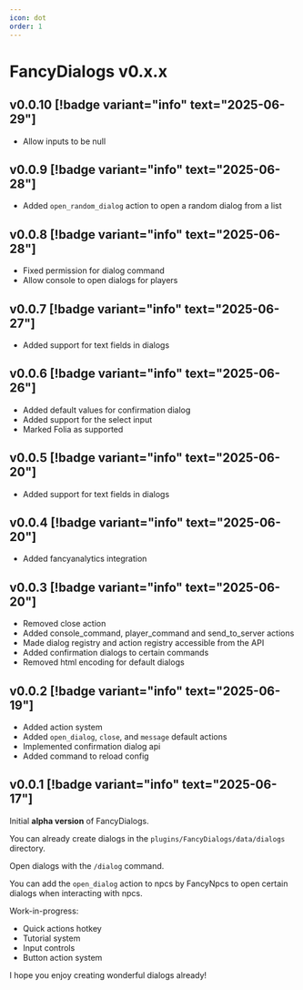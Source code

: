 ```yaml
---
icon: dot
order: 1
---
```


# FancyDialogs v0.x.x

## v0.0.10 [!badge variant="info" text="2025-06-29"]

- Allow inputs to be null

## v0.0.9 [!badge variant="info" text="2025-06-28"]

- Added `open_random_dialog` action to open a random dialog from a list

## v0.0.8 [!badge variant="info" text="2025-06-28"]

- Fixed permission for dialog command
- Allow console to open dialogs for players


## v0.0.7 [!badge variant="info" text="2025-06-27"]

- Added support for text fields in dialogs

## v0.0.6 [!badge variant="info" text="2025-06-26"]

- Added default values for confirmation dialog
- Added support for the select input
- Marked Folia as supported

## v0.0.5 [!badge variant="info" text="2025-06-20"]

- Added support for text fields in dialogs

## v0.0.4 [!badge variant="info" text="2025-06-20"]

- Added fancyanalytics integration

## v0.0.3 [!badge variant="info" text="2025-06-20"]

- Removed close action
- Added console_command, player_command and send_to_server actions
- Made dialog registry and action registry accessible from the API
- Added confirmation dialogs to certain commands
- Removed html encoding for default dialogs

## v0.0.2 [!badge variant="info" text="2025-06-19"]

- Added action system
- Added `open_dialog`, `close`, and `message` default actions
- Implemented confirmation dialog api
- Added command to reload config

## v0.0.1 [!badge variant="info" text="2025-06-17"]

Initial **alpha version** of FancyDialogs.

You can already create dialogs in the `plugins/FancyDialogs/data/dialogs` directory.

Open dialogs with the `/dialog` command.

You can add the `open_dialog` action to npcs by FancyNpcs to open certain dialogs when interacting with npcs.

Work-in-progress:
- Quick actions hotkey
- Tutorial system
- Input controls
- Button action system

I hope you enjoy creating wonderful dialogs already!

